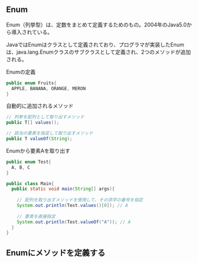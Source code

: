 ## Enum

Enum（列挙型）は、定数をまとめて定義するためのもの。2004年のJava5.0から導入されている。

JavaではEnumはクラスとして定義されており、プログラマが実装したEnumは、java.lang.Enumクラスのサブクラスとして定義され、2つのメソッドが追加される。

Enumの定義

```Java
public enum Fruits{
  APPLE, BANANA, ORANGE, MERON
}
```

自動的に追加されるメソッド

```Java
// 列挙を配列として取り出すメソッド
public T[] values();

// 該当の要素を指定して取り出すメソッド
public T valueOf(String);
```

Enumから要素Aを取り出す

```Java
public enum Test{
  A, B, C
}
```

```Java
public class Main{
  public static void main(String[] args){
    
    // 配列を取り出すメソッドを使用して、その添字の番号を指定
    System.out.println(Test.values()[0]); // A
    
    // 要素を直接指定
    System.out.println(Test.valueOf("A")); // A
  }
}
```

## Enumにメソッドを定義する



